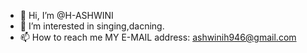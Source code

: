 - 👋 Hi, I’m @H-ASHWINI
- 👀 I’m interested in singing,dacning.
- 📫 How to reach me MY E-MAIL address: ashwinih946@gmail.com

<!---
H-ASHWINI/H-ASHWINI is a ✨ special ✨ repository because its `README.md` (this file) appears on your GitHub profile.
You can click the Preview link to take a look at your changes.
--->

